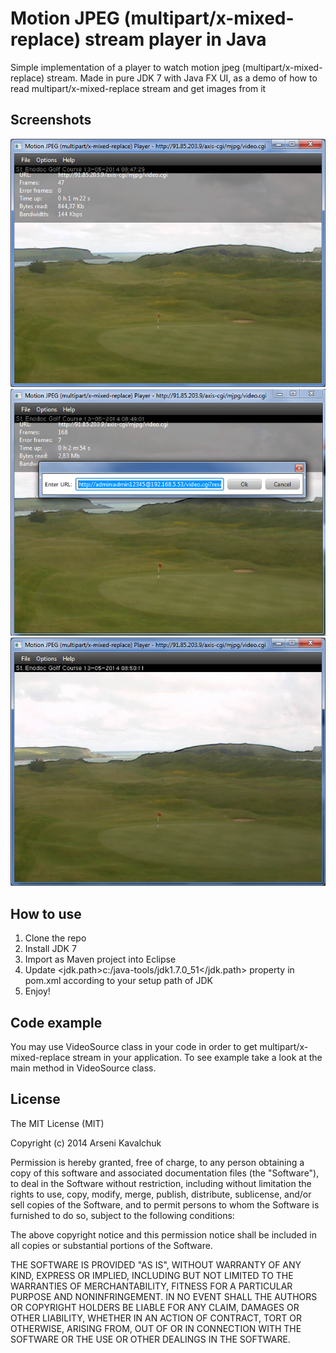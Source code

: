 Motion JPEG (multipart/x-mixed-replace) stream player in Java
=====================================

Simple implementation of a player to watch motion jpeg (multipart/x-mixed-replace) stream.
Made in pure JDK 7 with Java FX UI, as a demo of how to read multipart/x-mixed-replace stream and get images from it

Screenshots
-----------

![Alt text](/screen1.png?raw=true "Motion JPEG (multipart/x-mixed-replace) stream player in Java")
![Alt text](/screen2.png?raw=true "Motion JPEG (multipart/x-mixed-replace) stream player in Java")
![Alt text](/screen3.png?raw=true "Motion JPEG (multipart/x-mixed-replace) stream player in Java")

How to use
----------

1. Clone the repo
2. Install JDK 7
3. Import as Maven project into Eclipse
4. Update <jdk.path>c:/java-tools/jdk1.7.0_51</jdk.path> property in pom.xml according to your setup path of JDK
5. Enjoy!

Code example
------------

You may use VideoSource class in your code in order to get multipart/x-mixed-replace stream in your application. To see example take a look at the main method in VideoSource class.


License
-------

The MIT License (MIT)

Copyright (c) 2014 Arseni Kavalchuk

Permission is hereby granted, free of charge, to any person obtaining a copy
of this software and associated documentation files (the "Software"), to deal
in the Software without restriction, including without limitation the rights
to use, copy, modify, merge, publish, distribute, sublicense, and/or sell
copies of the Software, and to permit persons to whom the Software is
furnished to do so, subject to the following conditions:

The above copyright notice and this permission notice shall be included in
all copies or substantial portions of the Software.

THE SOFTWARE IS PROVIDED "AS IS", WITHOUT WARRANTY OF ANY KIND, EXPRESS OR
IMPLIED, INCLUDING BUT NOT LIMITED TO THE WARRANTIES OF MERCHANTABILITY,
FITNESS FOR A PARTICULAR PURPOSE AND NONINFRINGEMENT. IN NO EVENT SHALL THE
AUTHORS OR COPYRIGHT HOLDERS BE LIABLE FOR ANY CLAIM, DAMAGES OR OTHER
LIABILITY, WHETHER IN AN ACTION OF CONTRACT, TORT OR OTHERWISE, ARISING FROM,
OUT OF OR IN CONNECTION WITH THE SOFTWARE OR THE USE OR OTHER DEALINGS IN
THE SOFTWARE.
